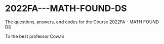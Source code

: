 # 2022FA---MATH-FOUND-DS
The questions, answers, and codes for the Course 2022FA - MATH FOUND DS

To the best professor Cowan
